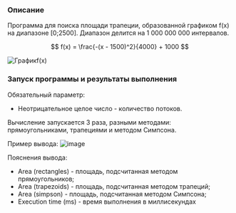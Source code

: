 ### Описание

Программа для поиска площади трапеции, образованной графиком f(x) на диапазоне [0;2500]. Диапазон делится на 1 000 000 000 интервалов. 

$$ f(x) = \frac{-(x - 1500)^2}{4000} + 1000 $$ 

![Графикf(x)](https://github.com/user-attachments/assets/ecaeb1e7-ef29-4015-bcf9-101399085f62)

### Запуск программы и результаты выполнения
Обязательный параметр: 
* Неотрицательное целое число - количество потоков.

Вычисление запускается 3 раза, разными методами: прямоугольниками, трапециями и методом Симпсона.

Пример вывода:
![image](https://github.com/user-attachments/assets/45a08d4b-52ff-477d-b482-a240248dbb79)

Пояснения вывода:
* Area (rectangles) - площадь, подсчитанная методом прямоугольников;
* Area (trapezoids) - площадь, подсчитанная методом трапеций;
* Area (simpson) - площадь, подсчитанная методом Симпсона;
* Execution time (ms) - время выполнения в миллисекундах
